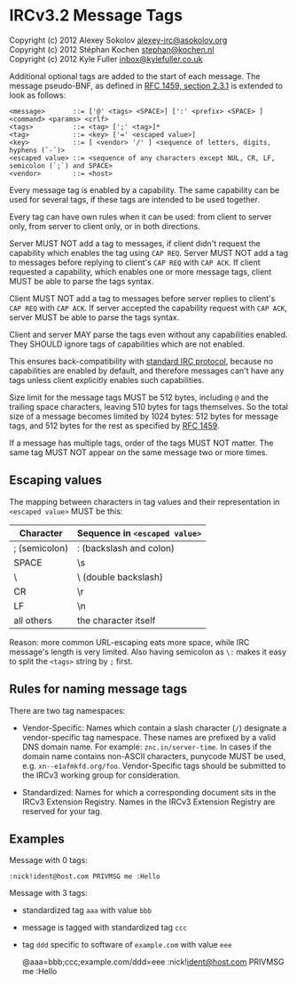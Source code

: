 IRCv3.2 Message Tags
====================

Copyright (c) 2012 Alexey Sokolov <alexey-irc@asokolov.org>  
Copyright (c) 2012 Stéphan Kochen <stephan@kochen.nl>  
Copyright (c) 2012 Kyle Fuller <inbox@kylefuller.co.uk>

Additional optional tags are added to the start of each message.
The message pseudo-BNF, as defined in [RFC 1459, section 2.3.1][rfc1459] is extended to look as follows:

	<message>       ::= ['@' <tags> <SPACE>] [':' <prefix> <SPACE> ] <command> <params> <crlf>
	<tags>          ::= <tag> [';' <tag>]*
	<tag>           ::= <key> ['=' <escaped value>]
	<key>           ::= [ <vendor> '/' ] <sequence of letters, digits, hyphens (`-`)>
	<escaped value> ::= <sequence of any characters except NUL, CR, LF, semicolon (`;`) and SPACE>
	<vendor>        ::= <host>

Every message tag is enabled by a capability. The same capability can be used for several tags, if these tags
are intended to be used together.

Every tag can have own rules when it can be used: from client to server only, from server to client only, or in both directions.

Server MUST NOT add a tag to messages, if client didn't request the capability which enables the tag using `CAP REQ`.
Server MUST NOT add a tag to messages before replying to client's `CAP REQ` with `CAP ACK`.
If client requested a capability, which enables one or more message tags, client MUST be able to parse the tags syntax.

Client MUST NOT add a tag to messages before server replies to client's `CAP REQ` with `CAP ACK`.
If server accepted the capability request with `CAP ACK`, server MUST be able to parse the tags syntax.

Client and server MAY parse the tags even without any capabilities enabled.
They SHOULD ignore tags of capabilities which are not enabled.

This ensures back-compatibility with [standard IRC protocol][rfc1459],
because no capabilities are enabled by default,
and therefore messages can't have any tags unless client explicitly enables such capabilities.

Size limit for the message tags MUST be 512 bytes, including `@` and the trailing space characters, leaving 510 bytes for tags themselves.
So the total size of a message becomes limited by 1024 bytes: 512 bytes for message tags, and 512 bytes for the rest as specified by [RFC 1459][rfc1459].

If a message has multiple tags, order of the tags MUST NOT matter.
The same tag MUST NOT appear on the same message two or more times.

Escaping values
---------------

The mapping between characters in tag values and their representation in `<escaped value>` MUST be this:

| Character     | Sequence in `<escaped value>` |
|---------------|-------------------------------|
| ; (semicolon) | \: (backslash and colon)      |
| SPACE         | \s                            |
| \             | \\ (double backslash)         |
| CR            | \r                            |
| LF            | \n                            |
| all others    | the character itself          |

Reason: more common URL-escaping eats more space, while IRC message's length is very limited.
Also having semicolon as `\:` makes it easy to split the `<tags>` string by `;` first.

Rules for naming message tags
-----------------------------

There are two tag namespaces:

* Vendor-Specific: Names which contain a slash character (`/`) designate a vendor-specific
  tag namespace. These names are prefixed by a valid DNS domain name.
  For example: `znc.in/server-time`.  In cases if the domain name contains non-ASCII characters,
  punycode MUST be used, e.g. `xn--e1afmkfd.org/foo`.
  Vendor-Specific tags should be submitted to the IRCv3 working group for consideration.

* Standardized: Names for which a corresponding document sits in the IRCv3 Extension Registry.
  Names in the IRCv3 Extension Registry are reserved for your tag.

Examples
--------

Message with 0 tags:

	:nick!ident@host.com PRIVMSG me :Hello

Message with 3 tags:

* standardized tag `aaa` with value `bbb`

* message is tagged with standardized tag `ccc`

* tag `ddd` specific to software of `example.com` with value `eee`

	@aaa=bbb;ccc;example.com/ddd=eee :nick!ident@host.com PRIVMSG me :Hello


[rfc1459]: http://tools.ietf.org/html/rfc1459#section-2.3.1
